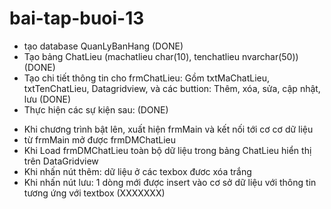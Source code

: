 # bai-tap-buoi-13
- tạo database QuanLyBanHang (DONE)
- Tạo bảng ChatLieu (machatlieu char(10), tenchatlieu nvarchar(50)) (DONE)
- Tạo chi tiết thông tin cho frmChatLieu: Gồm txtMaChatLieu, txtTenChatLieu, Datagridview,  và các buttion: Thêm, xóa, sửa, cập nhật, lưu (DONE)
- Thực hiện các sự kiện sau: (DONE)
+ Khi chương trình bật lên, xuất hiện frmMain và kết nối tới cơ cơ dữ liệu
+ từ frmMain mở được frmDMChatLieu
+ Khi Load frmDMChatLieu toàn bộ dữ liệu trong bảng ChatLieu hiển thị trên DataGridview
+ Khi nhấn nút thêm: dữ liệu ở các texbox đươc xóa trắng
+ Khi nhấn nút lưu: 1 dòng mới được insert vào cơ sở dữ liệu với thông tin tương ứng với textbox (XXXXXXX)
